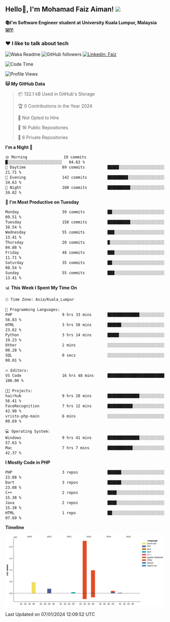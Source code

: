 <h2> Hello👋, I'm Mohamad Faiz Aiman! <img src="https://media.giphy.com/media/12oufCB0MyZ1Go/giphy.gif" width="50"></h2>

#### 📚I'm Software Engineer student at University Kuala Lumpur, Malaysia 🇲🇾
###  ❤️ I like to talk about tech 


![Waka Readme](https://github.com/anmol098/anmol098/workflows/Waka%20Readme/badge.svg)
![GitHub followers](https://img.shields.io/github/followers/faizaiman?label=Follow&style=social)
[![Linkedin: Faiz](https://img.shields.io/badge/-Faiz-blue?style=flat-square&logo=Linkedin&logoColor=white&link=https://www.linkedin.com/in/mohamad-faiz-aiman-623747192/)](https://www.linkedin.com/in/mohamad-faiz-aiman-623747192/)

<!--START_SECTION:waka-->
![Code Time](http://img.shields.io/badge/Code%20Time-219%20hrs%2019%20mins-blue)

![Profile Views](http://img.shields.io/badge/Profile%20Views-0-blue)

**🐱 My GitHub Data** 

> 📦 132.1 kB Used in GitHub's Storage 
 > 
> 🏆 0 Contributions in the Year 2024
 > 
> 🚫 Not Opted to Hire
 > 
> 📜 16 Public Repositories 
 > 
> 🔑 6 Private Repositories 
 > 
**I'm a Night 🦉** 

```text
🌞 Morning                19 commits          █░░░░░░░░░░░░░░░░░░░░░░░░   04.63 % 
🌆 Daytime                89 commits          █████░░░░░░░░░░░░░░░░░░░░   21.71 % 
🌃 Evening                142 commits         █████████░░░░░░░░░░░░░░░░   34.63 % 
🌙 Night                  160 commits         ██████████░░░░░░░░░░░░░░░   39.02 % 
```
📅 **I'm Most Productive on Tuesday** 

```text
Monday                   39 commits          ██░░░░░░░░░░░░░░░░░░░░░░░   09.51 % 
Tuesday                  158 commits         ██████████░░░░░░░░░░░░░░░   38.54 % 
Wednesday                55 commits          ███░░░░░░░░░░░░░░░░░░░░░░   13.41 % 
Thursday                 20 commits          █░░░░░░░░░░░░░░░░░░░░░░░░   04.88 % 
Friday                   48 commits          ███░░░░░░░░░░░░░░░░░░░░░░   11.71 % 
Saturday                 35 commits          ██░░░░░░░░░░░░░░░░░░░░░░░   08.54 % 
Sunday                   55 commits          ███░░░░░░░░░░░░░░░░░░░░░░   13.41 % 
```


📊 **This Week I Spent My Time On** 

```text
🕑︎ Time Zone: Asia/Kuala_Lumpur

💬 Programming Languages: 
PHP                      9 hrs 33 mins       ██████████████░░░░░░░░░░░   56.83 % 
HTML                     3 hrs 58 mins       ██████░░░░░░░░░░░░░░░░░░░   23.62 % 
Python                   3 hrs 14 mins       █████░░░░░░░░░░░░░░░░░░░░   19.23 % 
Other                    2 mins              ░░░░░░░░░░░░░░░░░░░░░░░░░   00.28 % 
SQL                      0 secs              ░░░░░░░░░░░░░░░░░░░░░░░░░   00.01 % 

🔥 Editors: 
VS Code                  16 hrs 48 mins      █████████████████████████   100.00 % 

🐱‍💻 Projects: 
hairhub                  9 hrs 28 mins       ██████████████░░░░░░░░░░░   56.41 % 
FaceRecognition          7 hrs 12 mins       ███████████░░░░░░░░░░░░░░   42.90 % 
vristo-php-main          6 mins              ░░░░░░░░░░░░░░░░░░░░░░░░░   00.69 % 

💻 Operating System: 
Windows                  9 hrs 41 mins       ██████████████░░░░░░░░░░░   57.63 % 
Mac                      7 hrs 7 mins        ███████████░░░░░░░░░░░░░░   42.37 % 
```

**I Mostly Code in PHP** 

```text
PHP                      3 repos             ██████░░░░░░░░░░░░░░░░░░░   23.08 % 
Dart                     3 repos             ██████░░░░░░░░░░░░░░░░░░░   23.08 % 
C++                      2 repos             ████░░░░░░░░░░░░░░░░░░░░░   15.38 % 
Java                     2 repos             ████░░░░░░░░░░░░░░░░░░░░░   15.38 % 
HTML                     1 repo              ██░░░░░░░░░░░░░░░░░░░░░░░   07.69 % 
```



**Timeline**

![Lines of Code chart](https://raw.githubusercontent.com/faizaiman/faizaiman/main/assets/bar_graph.png)


 Last Updated on 07/01/2024 12:09:52 UTC
<!--END_SECTION:waka-->
